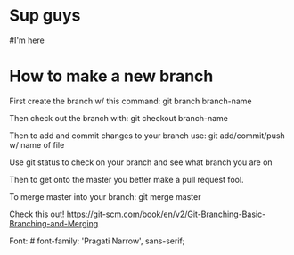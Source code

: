# Sup guys
#I'm here
# How to make a new branch
First create the branch w/ this command: git branch branch-name

Then check out the branch with: git checkout branch-name

Then to add and commit changes to your branch use: git add/commit/push w/ name of file

Use git status to check on your branch and see what branch you are on

Then to get onto the master you better make a pull request fool. 

To merge master into your branch: git merge master

Check this out! https://git-scm.com/book/en/v2/Git-Branching-Basic-Branching-and-Merging

Font: 
#<link href="https://fonts.googleapis.com/css?family=Pragati+Narrow" rel="stylesheet"> 
font-family: 'Pragati Narrow', sans-serif;
